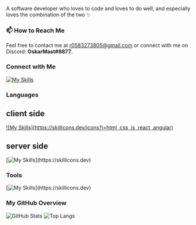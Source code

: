 
A software developer who loves to code and loves to do well, and especially loves the combination of the two ✨


### 📫 How to Reach Me
Feel free to contact me at [r0583273805@gmail.com](mailto:r0583273805@gmail.com) or connect with me on Discord: **OskarMast#8877**.

### Connect with Me
[![My Skills](https://skillicons.dev/icons?i=gmail)](mailto:r0583273805@gmail.com)

### Languages 
## client side
[![My Skills](https://skillicons.dev/icons?i=html ,css ,js ,react ,angular)](https://skillicons.dev)
## server side
[![My Skills](https://skillicons.dev/icons?i=java,nodejs,c,cs,cpp,py,)](https://skillicons.dev)

### Tools 
[![My Skills](https://skillicons.dev/icons?i=gcp,git,docker,)](https://skillicons.dev)
### My GitHub Overview
![GitHub Stats](https://github-readme-stats.vercel.app/api?username=rachelyWinter&show_icons=true&theme=radical)
![Top Langs](https://github-readme-stats.vercel.app/api/top-langs/?username=rachelyWinter&layout=compact&theme=radical)

